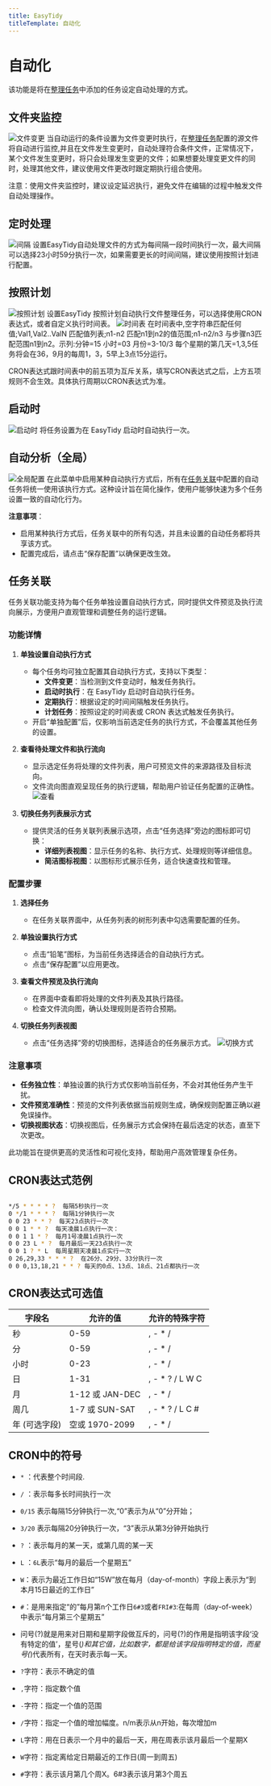 ```yaml
---
title: EasyTidy
titleTemplate: 自动化
---
```


# 自动化

该功能是将在[整理任务](task.md)中添加的任务设定自动处理的方式。

## 文件夹监控

![文件变更](/images/PixPin_2025-01-07_16-20-55.png)
当自动运行的条件设置为文件变更时执行，在[整理任务](task.md)配置的源文件将自动进行监控,并且在文件发生变更时，自动处理符合条件文件，正常情况下，某个文件发生变更时，将只会处理发生变更的文件；如果想要处理变更文件的同时，处理其他文件，建议使用文件更改时跟定期执行组合使用。

注意：使用文件夹监控时，建议设定延迟执行，避免文件在编辑的过程中触发文件自动处理操作。

## 定时处理

![间隔](/images/PixPin_2025-01-07_16-22-42.png)
设置EasyTidy自动处理文件的方式为每间隔一段时间执行一次，最大间隔可以选择23小时59分执行一次，如果需要更长的时间间隔，建议使用按照计划进行配置。

## 按照计划

![按照计划](/images/PixPin_2025-01-07_16-58-50.png)
设置EasyTidy 按照计划自动执行文件整理任务，可以选择使用CRON表达式，或者自定义执行时间表。
![时间表](/images/PixPin_2025-01-07_17-01-56.png)
在时间表中,空字符串匹配任何值;Val1,Val2..ValN 匹配值列表;n1-n2 匹配n1到n2的值范围;n1-n2/n3 与步骤n3匹配范围n1到n2。示列:分钟=15 小时=03 月份=3-10/3 每个星期的第几天=1,3,5任务将会在36，9月的每周1，3，5早上3点15分运行。

CRON表达式跟时间表中的前五项为互斥关系，填写CRON表达式之后，上方五项规则不会生效。具体执行周期以CRON表达式为准。

## 启动时

![启动时](/images/PixPin_2025-01-08_14-55-10.png)
将任务设置为在 EasyTidy 启动时自动执行一次。

## 自动分析（全局）

![全局配置](/images/PixPin_2025-01-08_15-01-18.png)
在此菜单中启用某种自动执行方式后，所有在[任务关联](#任务关联)中配置的自动任务将统一使用该执行方式。这种设计旨在简化操作，使用户能够快速为多个任务设置一致的自动化行为。

**注意事项**：

- 启用某种执行方式后，任务关联中的所有勾选，并且未设置的自动任务都将共享该方式。
- 配置完成后，请点击“保存配置”以确保更改生效。

## 任务关联

任务关联功能支持为每个任务单独设置自动执行方式，同时提供文件预览及执行流向展示，方便用户直观管理和调整任务的运行逻辑。  

### 功能详情

1. **单独设置自动执行方式**  
   - 每个任务均可独立配置其自动执行方式，支持以下类型：  
     - **文件变更**：当检测到文件变动时，触发任务执行。  
     - **启动时执行**：在 EasyTidy 启动时自动执行任务。  
     - **定期执行**：根据设定的时间间隔触发任务执行。  
     - **计划任务**：按照设定的时间表或 CRON 表达式触发任务执行。  
   - 开启“单独配置”后，仅影响当前选定任务的执行方式，不会覆盖其他任务的设置。

2. **查看待处理文件和执行流向**  
   - 显示选定任务将处理的文件列表，用户可预览文件的来源路径及目标流向。  
   - 文件流向图直观呈现任务的执行逻辑，帮助用户验证任务配置的正确性。  
   ![查看](/images/PixPin_2025-01-08_15-20-03.gif)

3. **切换任务列表展示方式**  
   - 提供灵活的任务关联列表展示选项，点击“任务选择”旁边的图标即可切换：  
     - **详细列表视图**：显示任务的名称、执行方式、处理规则等详细信息。  
     - **简洁图标视图**：以图标形式展示任务，适合快速查找和管理。  

### 配置步骤

1. **选择任务**  
   - 在任务关联界面中，从任务列表的树形列表中勾选需要配置的任务。  

2. **单独设置执行方式**  
   - 点击“铅笔”图标，为当前任务选择适合的自动执行方式。  
   - 点击“保存配置”以应用更改。  

3. **查看文件预览及执行流向**  
   - 在界面中查看即将处理的文件列表及其执行路径。  
   - 检查文件流向图，确认处理规则是否符合预期。  

4. **切换任务列表视图**  
   - 点击“任务选择”旁的切换图标，选择适合的任务展示方式。
   ![切换方式](/images/PixPin_2025-01-08_15-16-25.gif)

### 注意事项

- **任务独立性**：单独设置的执行方式仅影响当前任务，不会对其他任务产生干扰。  
- **文件预览准确性**：预览的文件列表依据当前规则生成，确保规则配置正确以避免误操作。  
- **切换视图状态**：切换视图后，任务展示方式会保持在最后选定的状态，直至下次更改。  

此功能旨在提供更高的灵活性和可视化支持，帮助用户高效管理复杂任务。

## CRON表达式范例

```bash

*/5 * * * * ?  每隔5秒执行一次
0 */1 * * * ?  每隔1分钟执行一次
0 0 23 * * ?  每天23点执行一次
0 0 1 * * ?  每天凌晨1点执行一次：
0 0 1 1 * ?  每月1号凌晨1点执行一次
0 0 23 L * ?  每月最后一天23点执行一次
0 0 1 ? * L  每周星期天凌晨1点实行一次
0 26,29,33 * * * ?  在26分、29分、33分执行一次
0 0 0,13,18,21 * * ? 每天的0点、13点、18点、21点都执行一次
```

## CRON表达式可选值

| 字段名           | 允许的值                 | 允许的特殊字符            |
|------------------|-------------------------|--------------------------|
| 秒              | 0-59                   | , - * /                |
| 分              | 0-59                   | , - * /                |
| 小时            | 0-23                   | , - * /                |
| 日              | 1-31                   | , - * ? / L W C        |
| 月              | 1-12 或 JAN-DEC        | , - * /                |
| 周几            | 1-7 或 SUN-SAT         | , - * ? / L C #        |
| 年 (可选字段)    | 空或 1970-2099         | , - * /                |

## CRON中的符号

- `*` ：代表整个时间段.
- `/` ：表示每多长时间执行一次
- `0/15` 表示每隔15分钟执行一次,“0”表示为从“0”分开始；
- `3/20` 表示每隔20分钟执行一次，“3”表示从第3分钟开始执行
- `?` ：表示每月的某一天，或第几周的某一天
- `L` ：`6L`表示“每月的最后一个星期五”
- `W`：表示为最近工作日如“15W”放在每月（day-of-month）字段上表示为“到本月15日最近的工作日”
- `#`：是用来指定“的”每月第n个工作日`6#3`或者`FRI#3`:在每周（day-of-week）中表示“每月第三个星期五”
- 问号(?)就是用来对日期和星期字段做互斥的，问号(?)的作用是指明该字段‘没有特定的值’，星号(*)和其它值，比如数字，都是给该字段指明特定的值，而星号(*)代表所有，在天时表示每一天。

- `?`字符：表示不确定的值
- `,`字符：指定数个值
- `-`字符：指定一个值的范围
- `/`字符：指定一个值的增加幅度。n/m表示从n开始，每次增加m
- `L`字符：用在日表示一个月中的最后一天，用在周表示该月最后一个星期X
- `W`字符：指定离给定日期最近的工作日(周一到周五)
- `#`字符：表示该月第几个周X。6#3表示该月第3个周五
